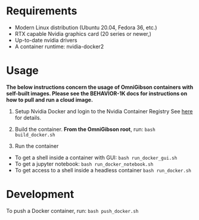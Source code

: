 # Requirements

- Modern Linux distribution (Ubuntu 20.04, Fedora 36, etc.)
- RTX capable Nvidia graphics card (20 series or newer,)
- Up-to-date nvidia drivers
- A container runtime: nvidia-docker2

# Usage

**The below instructions concern the usage of OmniGibson containers with self-built images. Please see the BEHAVIOR-1K docs for instructions on how to pull and run a cloud image.**

1. Setup Nvidia Docker and login to the Nvidia Container Registry
See [here](https://www.pugetsystems.com/labs/hpc/how-to-setup-nvidia-docker-and-ngc-registry-on-your-workstation-part-4-accessing-the-ngc-registry-1115/) for details.

2. Build the container. **From the OmniGibson root**, run: `bash build_docker.sh`

3. Run the container
* To get a shell inside a container with GUI: `bash run_docker_gui.sh`
* To get a jupyter notebook: `bash run_docker_notebook.sh`
* To get access to a shell inside a headless container `bash run_docker.sh`

# Development
To push a Docker container, run: `bash push_docker.sh`